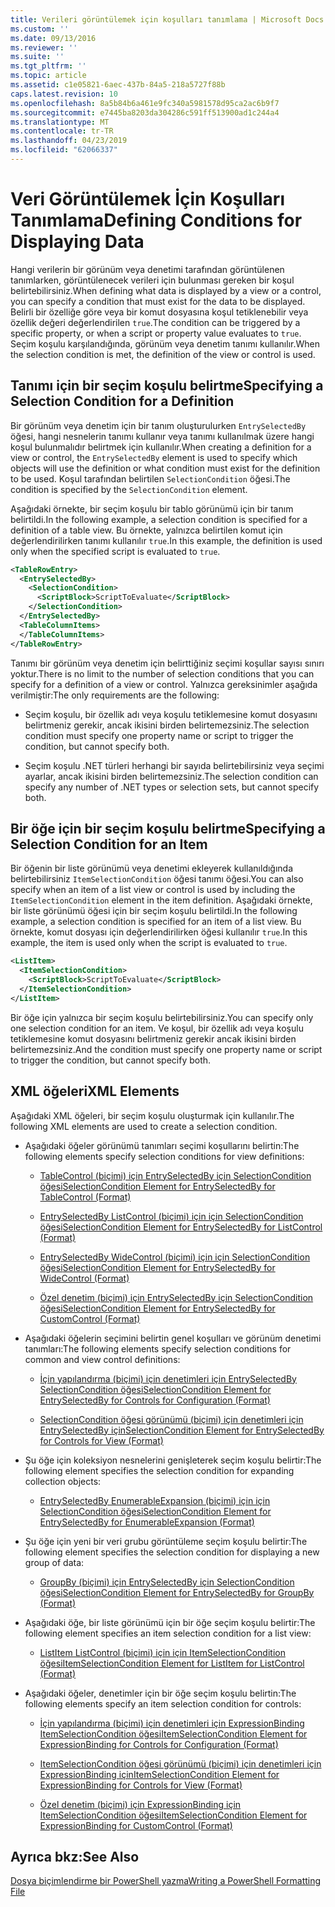 ```yaml
---
title: Verileri görüntülemek için koşulları tanımlama | Microsoft Docs
ms.custom: ''
ms.date: 09/13/2016
ms.reviewer: ''
ms.suite: ''
ms.tgt_pltfrm: ''
ms.topic: article
ms.assetid: c1e05821-6aec-437b-84a5-218a5727f88b
caps.latest.revision: 10
ms.openlocfilehash: 8a5b84b6a461e9fc340a5981578d95ca2ac6b9f7
ms.sourcegitcommit: e7445ba8203da304286c591ff513900ad1c244a4
ms.translationtype: MT
ms.contentlocale: tr-TR
ms.lasthandoff: 04/23/2019
ms.locfileid: "62066337"
---
```

# <a name="defining-conditions-for-displaying-data"></a><span data-ttu-id="c41f1-102">Veri Görüntülemek İçin Koşulları Tanımlama</span><span class="sxs-lookup"><span data-stu-id="c41f1-102">Defining Conditions for Displaying Data</span></span>

<span data-ttu-id="c41f1-103">Hangi verilerin bir görünüm veya denetimi tarafından görüntülenen tanımlarken, görüntülenecek verileri için bulunması gereken bir koşul belirtebilirsiniz.</span><span class="sxs-lookup"><span data-stu-id="c41f1-103">When defining what data is displayed by a view or a control, you can specify a condition that must exist for the data to be displayed.</span></span> <span data-ttu-id="c41f1-104">Belirli bir özelliğe göre veya bir komut dosyasına koşul tetiklenebilir veya özellik değeri değerlendirilen `true`.</span><span class="sxs-lookup"><span data-stu-id="c41f1-104">The condition can be triggered by a specific property, or when a script or property value evaluates to `true`.</span></span> <span data-ttu-id="c41f1-105">Seçim koşulu karşılandığında, görünüm veya denetim tanımı kullanılır.</span><span class="sxs-lookup"><span data-stu-id="c41f1-105">When the selection condition is met, the definition of the view or control is used.</span></span>

## <a name="specifying-a-selection-condition-for-a-definition"></a><span data-ttu-id="c41f1-106">Tanımı için bir seçim koşulu belirtme</span><span class="sxs-lookup"><span data-stu-id="c41f1-106">Specifying a Selection Condition for a Definition</span></span>

<span data-ttu-id="c41f1-107">Bir görünüm veya denetim için bir tanım oluşturulurken `EntrySelectedBy` öğesi, hangi nesnelerin tanımı kullanır veya tanımı kullanılmak üzere hangi koşul bulunmalıdır belirtmek için kullanılır.</span><span class="sxs-lookup"><span data-stu-id="c41f1-107">When creating a definition for a view or control, the `EntrySelectedBy` element is used to specify which objects will use the definition or what condition must exist for the definition to be used.</span></span> <span data-ttu-id="c41f1-108">Koşul tarafından belirtilen `SelectionCondition` öğesi.</span><span class="sxs-lookup"><span data-stu-id="c41f1-108">The condition is specified by the `SelectionCondition` element.</span></span>

<span data-ttu-id="c41f1-109">Aşağıdaki örnekte, bir seçim koşulu bir tablo görünümü için bir tanım belirtildi.</span><span class="sxs-lookup"><span data-stu-id="c41f1-109">In the following example, a selection condition is specified for a definition of a table view.</span></span> <span data-ttu-id="c41f1-110">Bu örnekte, yalnızca belirtilen komut için değerlendirilirken tanımı kullanılır `true`.</span><span class="sxs-lookup"><span data-stu-id="c41f1-110">In this example, the definition is used only when the specified script is evaluated to `true`.</span></span>

```xml
<TableRowEntry>
  <EntrySelectedBy>
    <SelectionCondition>
      <ScriptBlock>ScriptToEvaluate</ScriptBlock>
    </SelectionCondition>
  </EntrySelectedBy>
  <TableColumnItems>
  </TableColumnItems>
</TableRowEntry>

```

<span data-ttu-id="c41f1-111">Tanımı bir görünüm veya denetim için belirttiğiniz seçimi koşullar sayısı sınırı yoktur.</span><span class="sxs-lookup"><span data-stu-id="c41f1-111">There is no limit to the number of selection conditions that you can specify for a definition of a view or control.</span></span> <span data-ttu-id="c41f1-112">Yalnızca gereksinimler aşağıda verilmiştir:</span><span class="sxs-lookup"><span data-stu-id="c41f1-112">The only requirements are the following:</span></span>

- <span data-ttu-id="c41f1-113">Seçim koşulu, bir özellik adı veya koşulu tetiklemesine komut dosyasını belirtmeniz gerekir, ancak ikisini birden belirtemezsiniz.</span><span class="sxs-lookup"><span data-stu-id="c41f1-113">The selection condition must specify one property name or script to trigger the condition, but cannot specify both.</span></span>

- <span data-ttu-id="c41f1-114">Seçim koşulu .NET türleri herhangi bir sayıda belirtebilirsiniz veya seçimi ayarlar, ancak ikisini birden belirtemezsiniz.</span><span class="sxs-lookup"><span data-stu-id="c41f1-114">The selection condition can specify any number of .NET types or selection sets, but cannot specify both.</span></span>

## <a name="specifying-a-selection-condition-for-an-item"></a><span data-ttu-id="c41f1-115">Bir öğe için bir seçim koşulu belirtme</span><span class="sxs-lookup"><span data-stu-id="c41f1-115">Specifying a Selection Condition for an Item</span></span>

<span data-ttu-id="c41f1-116">Bir öğenin bir liste görünümü veya denetimi ekleyerek kullanıldığında belirtebilirsiniz `ItemSelectionCondition` öğesi tanımı öğesi.</span><span class="sxs-lookup"><span data-stu-id="c41f1-116">You can also specify when an item of a list view or control is used by including the `ItemSelectionCondition` element in the item definition.</span></span> <span data-ttu-id="c41f1-117">Aşağıdaki örnekte, bir liste görünümü öğesi için bir seçim koşulu belirtildi.</span><span class="sxs-lookup"><span data-stu-id="c41f1-117">In the following example, a selection condition is specified for an item of a list view.</span></span> <span data-ttu-id="c41f1-118">Bu örnekte, komut dosyası için değerlendirilirken öğesi kullanılır `true`.</span><span class="sxs-lookup"><span data-stu-id="c41f1-118">In this example, the item is used only when the script is evaluated to `true`.</span></span>

```xml
<ListItem>
  <ItemSelectionCondition>
    <ScriptBlock>ScriptToEvaluate</ScriptBlock>
  </ItemSelectionCondition>
</ListItem>

```

<span data-ttu-id="c41f1-119">Bir öğe için yalnızca bir seçim koşulu belirtebilirsiniz.</span><span class="sxs-lookup"><span data-stu-id="c41f1-119">You can specify only one selection condition for an item.</span></span> <span data-ttu-id="c41f1-120">Ve koşul, bir özellik adı veya koşulu tetiklemesine komut dosyasını belirtmeniz gerekir ancak ikisini birden belirtemezsiniz.</span><span class="sxs-lookup"><span data-stu-id="c41f1-120">And the condition must specify one property name or script to trigger the condition, but cannot specify both.</span></span>

## <a name="xml-elements"></a><span data-ttu-id="c41f1-121">XML öğeleri</span><span class="sxs-lookup"><span data-stu-id="c41f1-121">XML Elements</span></span>

 <span data-ttu-id="c41f1-122">Aşağıdaki XML öğeleri, bir seçim koşulu oluşturmak için kullanılır.</span><span class="sxs-lookup"><span data-stu-id="c41f1-122">The following XML elements are used to create a selection condition.</span></span>

- <span data-ttu-id="c41f1-123">Aşağıdaki öğeler görünümü tanımları seçimi koşullarını belirtin:</span><span class="sxs-lookup"><span data-stu-id="c41f1-123">The following elements specify selection conditions for view definitions:</span></span>

    - [<span data-ttu-id="c41f1-124">TableControl (biçimi) için EntrySelectedBy için SelectionCondition öğesi</span><span class="sxs-lookup"><span data-stu-id="c41f1-124">SelectionCondition Element for EntrySelectedBy for TableControl (Format)</span></span>](./selectioncondition-element-for-entryselectedby-for-tablecontrol-format.md)

    - [<span data-ttu-id="c41f1-125">EntrySelectedBy ListControl (biçimi) için için SelectionCondition öğesi</span><span class="sxs-lookup"><span data-stu-id="c41f1-125">SelectionCondition Element for EntrySelectedBy for ListControl (Format)</span></span>](./selectioncondition-element-for-entryselectedby-for-listcontrol-format.md)

    - [<span data-ttu-id="c41f1-126">EntrySelectedBy WideControl (biçimi) için için SelectionCondition öğesi</span><span class="sxs-lookup"><span data-stu-id="c41f1-126">SelectionCondition Element for EntrySelectedBy for WideControl (Format)</span></span>](./selectioncondition-element-for-entryselectedby-for-widecontrol-format.md)

    - [<span data-ttu-id="c41f1-127">Özel denetim (biçimi) için EntrySelectedBy için SelectionCondition öğesi</span><span class="sxs-lookup"><span data-stu-id="c41f1-127">SelectionCondition Element for EntrySelectedBy for CustomControl (Format)</span></span>](./selectioncondition-element-for-entryselectedby-for-customcontrol-format.md)

- <span data-ttu-id="c41f1-128">Aşağıdaki öğelerin seçimini belirtin genel koşulları ve görünüm denetimi tanımları:</span><span class="sxs-lookup"><span data-stu-id="c41f1-128">The following elements specify selection conditions for common and view control definitions:</span></span>

    - [<span data-ttu-id="c41f1-129">İçin yapılandırma (biçimi) için denetimleri için EntrySelectedBy SelectionCondition öğesi</span><span class="sxs-lookup"><span data-stu-id="c41f1-129">SelectionCondition Element for EntrySelectedBy for Controls for Configuration (Format)</span></span>](./selectioncondition-element-for-entryselectedby-for-controls-for-configuration-format.md)

    - [<span data-ttu-id="c41f1-130">SelectionCondition öğesi görünümü (biçimi) için denetimleri için EntrySelectedBy için</span><span class="sxs-lookup"><span data-stu-id="c41f1-130">SelectionCondition Element for EntrySelectedBy for Controls for View (Format)</span></span>](./selectioncondition-element-for-entryselectedby-for-controls-for-view-format.md)

- <span data-ttu-id="c41f1-131">Şu öğe için koleksiyon nesnelerini genişleterek seçim koşulu belirtir:</span><span class="sxs-lookup"><span data-stu-id="c41f1-131">The following element specifies the selection condition for expanding collection objects:</span></span>

    - [<span data-ttu-id="c41f1-132">EntrySelectedBy EnumerableExpansion (biçimi) için için SelectionCondition öğesi</span><span class="sxs-lookup"><span data-stu-id="c41f1-132">SelectionCondition Element for EntrySelectedBy for EnumerableExpansion (Format)</span></span>](./selectioncondition-element-for-entryselectedby-for-enumerableexpansion-format.md)

- <span data-ttu-id="c41f1-133">Şu öğe için yeni bir veri grubu görüntüleme seçim koşulu belirtir:</span><span class="sxs-lookup"><span data-stu-id="c41f1-133">The following element specifies the selection condition for displaying a new group of data:</span></span>

    - [<span data-ttu-id="c41f1-134">GroupBy (biçimi) için EntrySelectedBy için SelectionCondition öğesi</span><span class="sxs-lookup"><span data-stu-id="c41f1-134">SelectionCondition Element for EntrySelectedBy for GroupBy (Format)</span></span>](./selectioncondition-element-for-entryselectedby-for-groupby-format.md)

- <span data-ttu-id="c41f1-135">Aşağıdaki öğe, bir liste görünümü için bir öğe seçim koşulu belirtir:</span><span class="sxs-lookup"><span data-stu-id="c41f1-135">The following element specifies an item selection condition for a list view:</span></span>

    - [<span data-ttu-id="c41f1-136">ListItem ListControl (biçimi) için için ItemSelectionCondition öğesi</span><span class="sxs-lookup"><span data-stu-id="c41f1-136">ItemSelectionCondition Element for ListItem for ListControl (Format)</span></span>](./itemselectioncondition-element-for-listitem-for-listcontrol-format.md)

- <span data-ttu-id="c41f1-137">Aşağıdaki öğeler, denetimler için bir öğe seçim koşulu belirtin:</span><span class="sxs-lookup"><span data-stu-id="c41f1-137">The following elements specify an item selection condition for controls:</span></span>

    - [<span data-ttu-id="c41f1-138">İçin yapılandırma (biçimi) için denetimleri için ExpressionBinding ItemSelectionCondition öğesi</span><span class="sxs-lookup"><span data-stu-id="c41f1-138">ItemSelectionCondition Element for ExpressionBinding for Controls for Configuration (Format)</span></span>](./itemselectioncondition-element-for-expressionbinding-for-controls-for-configuration-format.md)

    - [<span data-ttu-id="c41f1-139">ItemSelectionCondition öğesi görünümü (biçimi) için denetimleri için ExpressionBinding için</span><span class="sxs-lookup"><span data-stu-id="c41f1-139">ItemSelectionCondition Element for ExpressionBinding for Controls for View (Format)</span></span>](./itemselectioncondition-element-for-expressionbinding-for-controls-for-view-format.md)

    - [<span data-ttu-id="c41f1-140">Özel denetim (biçimi) için ExpressionBinding için ItemSelectionCondition öğesi</span><span class="sxs-lookup"><span data-stu-id="c41f1-140">ItemSelectionCondition Element for ExpressionBinding for CustomControl (Format)</span></span>](./itemselectioncondition-element-for-expressionbinding-for-customcontrol-format.md)

## <a name="see-also"></a><span data-ttu-id="c41f1-141">Ayrıca bkz:</span><span class="sxs-lookup"><span data-stu-id="c41f1-141">See Also</span></span>

[<span data-ttu-id="c41f1-142">Dosya biçimlendirme bir PowerShell yazma</span><span class="sxs-lookup"><span data-stu-id="c41f1-142">Writing a PowerShell Formatting File</span></span>](./writing-a-powershell-formatting-file.md)
